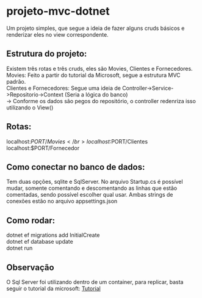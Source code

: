 # projeto-mvc-dotnet

Um projeto simples, que segue a ideia de fazer alguns cruds básicos e renderizar eles no view correspondente.

## Estrutura do projeto:

Existem três rotas e três cruds, eles são Movies, Clientes e Fornecedores. </br>
Movies: Feito a partir do tutorial da Microsoft, segue a estrutura MVC padrão. </br>
Clientes e Fornecedores: Segue uma ideia de Controller->Service->Repositorio->Context (Seria a lógica do banco) </br>
-> Conforme os dados são pegos do repositório, o controller redenriza isso utilizando o View()

## Rotas:

localhost:$PORT/Movies </br>
localhost:$PORT/Clientes </br>
localhost:$PORT/Fornecedor </br>

## Como conectar no banco de dados:

Tem duas opções, sqlite e SqlServer. No arquivo Startup.cs é possível mudar, somente comentando e descomentando as linhas que estão comentadas, sendo possível escolher qual usar. Ambas strings de conexões estão no arquivo appsettings.json

## Como rodar:

dotnet ef migrations add InitialCreate </br>
dotnet ef database update </br>
dotnet run </br>

## Observação

O Sql Server foi utilizando dentro de um container, para replicar, basta seguir o tutorial da microsoft: <a href="https://learn.microsoft.com/en-us/sql/linux/quickstart-install-connect-docker?view=sql-server-ver16&pivots=cs1-bash">Tutorial</a>
